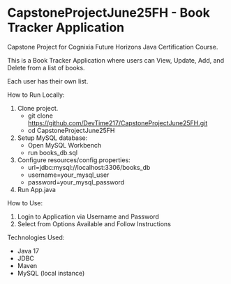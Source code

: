 # CapstoneProjectJune25FH - Book Tracker Application

Capstone Project for Cognixia Future Horizons Java Certification Course.

This is a Book Tracker Application where users can View, Update, Add, and Delete from a list of books.

Each user has their own list.

How to Run Locally:
1. Clone project.
   * git clone https://github.com/DevTime217/CapstoneProjectJune25FH.git
   * cd CapstoneProjectJune25FH
3. Setup MySQL database:
   * Open MySQL Workbench
   * run books_db.sql
4. Configure resources/config.properties:
   * url=jdbc:mysql://localhost:3306/books_db
   * username=your_mysql_user
   * password=your_mysql_password
5. Run App.java

How to Use:
1. Login to Application via Username and Password
2. Select from Options Available and Follow Instructions

Technologies Used:
* Java 17
* JDBC
* Maven
* MySQL (local instance)
